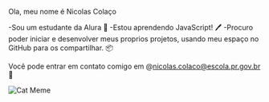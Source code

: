 Ola, meu nome é Nicolas Colaço 

-Sou um estudante da Alura 📖
-Estou aprendendo JavaScript! 🖊️
-Procuro poder iniciar e desenvolver meus proprios projetos, usando meu espaço no GitHub para os compartilhar. 📦

Você pode entrar em contato comigo em @nicolas.colaco@escola.pr.gov.br 📩

![Cat Meme](https://tenor.com/mSixwSrWbtS.gif)
